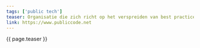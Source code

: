 ```yaml
---
tags: ['public tech']
teaser: Organisatie die zich richt op het verspreiden van best practices voor het ontwikkelen van software voor, door en in de publieke sector.
link: https://www.publiccode.net
---
```

{{ page.teaser }}